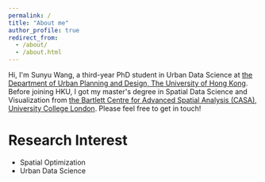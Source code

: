 ```yaml
---
permalink: /
title: "About me"
author_profile: true
redirect_from: 
  - /about/
  - /about.html
---
```


Hi, I'm Sunyu Wang, a third-year PhD student in Urban Data Science at [the Department of Urban Planning and Design, The University of Hong Kong](https://www.arch.hku.hk/programmes_/upad/). Before joining HKU, I got my master's degree in Spatial Data Science and Visualization from [the Bartlett Centre for Advanced Spatial Analysis (CASA), University College London](https://www.ucl.ac.uk/bartlett/casa).
Please feel free to get in touch!

Research Interest
======
- Spatial Optimization
- Urban Data Science

